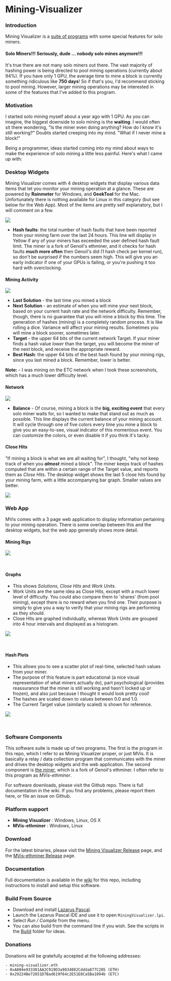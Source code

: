# Mining-Visualizer

### Introduction

Mining Visualizer is a [suite of programs](#software-components) with some special features for solo miners.

#### Solo Miners!!!  Seriously, dude ... nobody solo mines anymore!!!

It's true there are not many solo miners out there.  The vast majority of hashing power is being directed to pool mining operations (currently about 94%).  If you have only 1 GPU, the average time to mine a block is currently something ridiculous like **750 days**! So if that's you, I'd recommend sticking to pool mining.  However, larger mining operations may be interested in some of the features that I've added to this program.  

### Motivation

I started solo mining myself about a year ago with 1 GPU.  As you can imagine, the biggest downside to solo mining is the **waiting**.  I would often sit there wondering, "Is the miner even doing anything?  How do I know it's still working?"  Doubts started creeping into my mind. "What if I never mine a block!"  

Being a programmer, ideas started coming into my mind about ways to make the experience of solo mining a little less painful.  Here's what I came up with:

### Desktop Widgets

Mining Visualizer comes with 4 desktop widgets that display various data items that let you monitor your mining operation at a glance.  These are powered by **Rainmeter** for Windows, and **GeekTool** for the Mac.  Unfortunately there is nothing available for Linux in this category (but see below for the Web App).  Most of the items are pretty self explanatory, but I will comment on a few.

![](https://github.com/mining-visualizer/Mining-Visualizer/wiki/images/widget_miners.png)


* **Hash faults**: the total number of hash faults that have been reported from your mining farm over the last 24 hours.  This line will display in Yellow if any of your miners has exceeded the user defined hash fault limit.  The miner is a fork of Genoil's ethminer, and it checks for hash faults **much more often** then Genoil's did (1 hash check per kernel run), so don't be surprised if the numbers seem high.  This will give you an early indicator if one of your GPUs is failing, or you're pushing it too hard with overclocking.


#### Mining Activity

![](https://github.com/mining-visualizer/Mining-Visualizer/wiki/images/widget_activity.png)

* **Last Solution** - the last time you mined a block
* **Next Solution** - an estimate of when you will mine your next block, based on your current hash rate and the network difficulty. Remember,  though, there is no guarantee that you will mine a block by this time.  The generation of hashes (mining) is a completely random process.  It is like rolling a dice.  Variance will affect your mining results.  Sometimes you will mine a block sooner,  sometimes later.
* **Target** - the upper 64 bits of the current network Target.  If your miner finds a hash value *lower* than the target, you will become the miner of the next block, and receive the appropriate reward.     
* **Best Hash**: the upper 64 bits of the best hash found by your mining rigs, since you last mined a block. Remember, lower is better.

**Note:** - I was mining on the ETC network when I took these screenshots, which has a much lower difficulty level.

#### Network

![](https://github.com/mining-visualizer/Mining-Visualizer/wiki/images/widget_network.gif)

* **Balance** - Of course, mining a block is the **big, exciting event** that every solo miner waits for, so I wanted to make that stand out as much as possible. This line displays the current balance of your mining account.  It will cycle through one of five colors every time you mine a block to give you an easy-to-see, visual indicator of this momentous event.  You can customize the colors, or even disable it if you think it's tacky.


#### Close Hits

"If mining a block is what we are all waiting for", I thought, "why not keep track of when you ***almost*** mined a block".  The miner keeps track of hashes computed that are within a certain range of the Target value, and reports them as *Close Hits*. The desktop widget shows the last 5 close hits found by your mining farm, with a little accompanying bar graph. Smaller values are better.

![](https://github.com/mining-visualizer/Mining-Visualizer/wiki/images/widget_closehits.png)


### Web App

MVis comes with a 3 page web application to display information pertaining to your mining operation.  There is some overlap between this and the desktop widgets, but the web app  generally shows more detail.

#### Mining Rigs

![](https://github.com/mining-visualizer/Mining-Visualizer/wiki/images/web_app_miners2.png)

<br>

#### Graphs

* This shows *Solutions*, *Close Hits* and *Work Units*. 
* Work Units are the same idea as Close Hits, except with a much lower level of difficulty.  You could also compare them to 'shares' (from pool mining), except there is no reward when you find one. Their purpose is simply to give you a way to verify that your mining rigs are performing as they should.
* Close Hits are graphed individually, whereas Work Units are grouped into 4 hour intervals and displayed as a histogram.


![](https://github.com/mining-visualizer/Mining-Visualizer/wiki/images/web_app_graph.png)

<br>

#### Hash Plots

* This allows you to see a scatter plot of real-time, selected hash values from your miner.
* The purpose of this feature is part educational (a nice visual representation of what miners actually do), part psychological (provides reassurance that the miner is still working and hasn't locked up or frozen), and also just because I thought it would look pretty cool!
* The hashes are scaled down to values between 0.0 and 1.0.
* The Current Target value (similarly scaled) is shown for reference.


![](https://github.com/mining-visualizer/Mining-Visualizer/wiki/images/scatter.gif)


<br>

### Software Components

This software suite is made up of two programs.  The first is the program in this repo, which I refer to as Mining Visualizer proper, or just MVis.  It is basically a relay / data collection program that communicates with the miner and drives the desktop widgets and the web application.  The second component is [the miner](), which is a fork of Genoil's ethminer.  I often refer to this program as *MVis-ethminer*.

For software downloads, please visit the Github repo.  There is full documentation in the wiki.  If you find any problems, please report them here, or file an issue on Github.


### Platform support

* **Mining Visualizer** : Windows, Linux, OS X
* **MVis-ethminer** : Windows, Linux

### Download

For the latest binaries, please visit the [Mining Visualizer Release](releases) page, and the [MVis-ethminer Release](https://github.com/mining-visualizer/MVis-ethminer/releases) page.

### Documentation

Full documentation is available in the [wiki](wiki) for this repo, including instructions to install and setup this software.

### Build From Source

* Download and install [Lazarus Pascal](https://www.lazarus-ide.org).
* Launch the Lazarus Pascal IDE and use it to open `MiningVisualizer.lpi`.
* Select *Run / Compile* from the menu.
* You can also build from the command line if you wish.  See the scripts in the [Build](build) folder for ideas.

### Donations

Donations will be gratefully accepted at the following addresses:

```
- mining-visualizer.eth
- 0xA804e933301AA2C919D3a9834082Cddda877C205 (ETH)
- 0x29224Be72851D7Bad619f64c2E51E8Ca5Ba1094b (ETC)
```